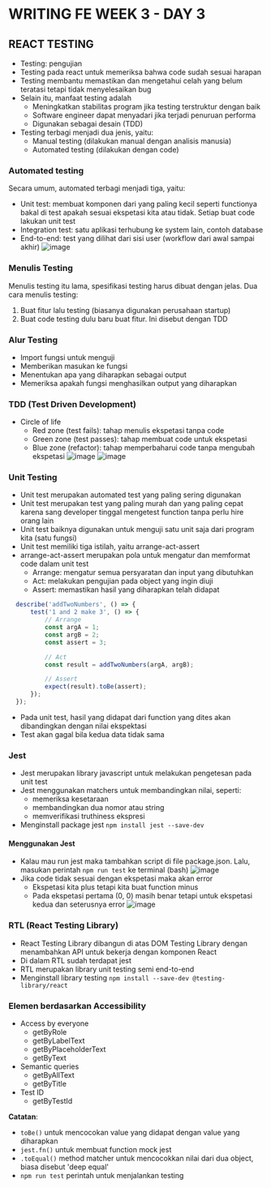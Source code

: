 # WRITING FE WEEK 3 - DAY 3
## REACT TESTING
- Testing: pengujian
- Testing pada react untuk memeriksa bahwa code sudah sesuai harapan
- Testing membantu memastikan dan mengetahui celah yang belum teratasi tetapi tidak menyelesaikan bug
- Selain itu, manfaat testing adalah
  - Meningkatkan stabilitas program jika testing terstruktur dengan baik
  - Software engineer dapat menyadari jika terjadi penuruan performa
  - Digunakan sebagai desain (TDD)
- Testing terbagi menjadi dua jenis, yaitu:
  - Manual testing (dilakukan manual dengan analisis manusia)
  - Automated testing (dilakukan dengan code)

### Automated testing
Secara umum, automated terbagi menjadi tiga, yaitu:
- Unit test: membuat komponen dari yang paling kecil seperti functionya bakal di test apakah sesuai ekspetasi kita atau tidak. Setiap buat code lakukan unit test
- Integration test: satu aplikasi terhubung ke system lain, contoh database
-	End-to-end: test yang dilihat dari sisi user (workflow dari awal sampai akhir)
![image](https://user-images.githubusercontent.com/85722923/201525871-cba0f54f-3a8f-4ee9-8e56-622e2b3e2ac3.png)

### Menulis Testing
Menulis testing itu lama, spesifikasi testing harus dibuat dengan jelas. Dua cara menulis testing:
1. Buat fitur lalu testing (biasanya digunakan perusahaan startup)
2. Buat code testing dulu baru buat fitur. Ini disebut dengan TDD

### Alur Testing
- Import fungsi untuk menguji
- Memberikan masukan ke fungsi
- Menentukan apa yang diharapkan sebagai output
- Memeriksa apakah fungsi menghasilkan output yang diharapkan

### TDD (Test Driven Development)
- Circle of life
  - Red zone (test fails): tahap menulis ekspetasi tanpa code
  - Green zone (test passes): tahap membuat code untuk ekspetasi
  - Blue zone (refactor): tahap memperbaharui code tanpa mengubah ekspetasi
![image](https://user-images.githubusercontent.com/85722923/201527021-a0985bf4-4130-4db5-b3b1-22059a9a5975.png)
![image](https://user-images.githubusercontent.com/85722923/201525684-b05abf4f-ddad-4373-b205-2dd8a741c732.png)

### Unit Testing
- Unit test merupakan automated test yang paling sering digunakan
- Unit test merupakan test yang paling murah dan yang paling cepat karena sang developer tinggal mengetest function tanpa perlu hire orang lain
- Unit test baiknya digunakan untuk menguji satu unit saja dari program kita (satu fungsi)
- Unit test memiliki tiga istilah, yaitu arrange-act-assert
- arrange-act-assert merupakan pola untuk mengatur dan memformat code dalam unit test
  - Arrange: mengatur semua persyaratan dan input yang dibutuhkan
  - Act: melakukan pengujian pada object yang ingin diuji
  - Assert: memastikan hasil yang diharapkan telah didapat
```js
  describe('addTwoNumbers', () => {
      test('1 and 2 make 3', () => {
          // Arrange
          const argA = 1;
          const argB = 2;
          const assert = 3;

          // Act
          const result = addTwoNumbers(argA, argB);

          // Assert
          expect(result).toBe(assert);
      });
  });
```
- Pada unit test, hasil yang didapat dari function yang dites akan dibandingkan dengan nilai ekspektasi
- Test akan gagal bila kedua data tidak sama

### Jest
- Jest merupakan library javascript untuk melakukan pengetesan pada unit test
- Jest menggunakan matchers untuk membandingkan nilai, seperti:
  - memeriksa kesetaraan
  - membandingkan dua nomor atau string
  - memverifikasi truthiness ekspresi
- Menginstall package jest `npm install jest --save-dev`

#### Menggunakan Jest
- Kalau mau run jest maka tambahkan script di file package.json. Lalu, masukan perintah `npm run test` ke terminal (bash)
![image](https://user-images.githubusercontent.com/85722923/201525424-5276d3f9-4843-4875-b42a-660747ef92b8.png)
- Jika code tidak sesuai dengan ekspetasi maka akan error
  -	Ekspetasi kita plus tetapi kita buat function minus
  - Pada ekspetasi pertama (0, 0) masih benar tetapi untuk ekspetasi kedua dan seterusnya error
![image](https://user-images.githubusercontent.com/85722923/201525497-bd03a3a2-3249-45c3-827a-6f26e97ae648.png)

### RTL (React Testing Library)
- React Testing Library dibangun di atas DOM Testing Library dengan menambahkan API untuk bekerja dengan komponen React
- Di dalam RTL sudah terdapat jest
- RTL merupakan library unit testing semi end-to-end
- Menginstall library testing `npm install --save-dev @testing-library/react`

### Elemen berdasarkan Accessibility
- Access by everyone
  - getByRole
  - getByLabelText
  - getByPlaceholderText
  - getByText
- Semantic queries
  - getByAllText
  - getByTitle
- Test ID
  - getByTestId

**Catatan**:
- `toBe()` untuk mencocokan value yang didapat dengan value yang diharapkan
- `jest.fn()` untuk membuat function mock jest
- `.toEqual()` method matcher untuk mencocokkan nilai dari dua object, biasa disebut 'deep equal'
- `npm run test` perintah untuk menjalankan testing
